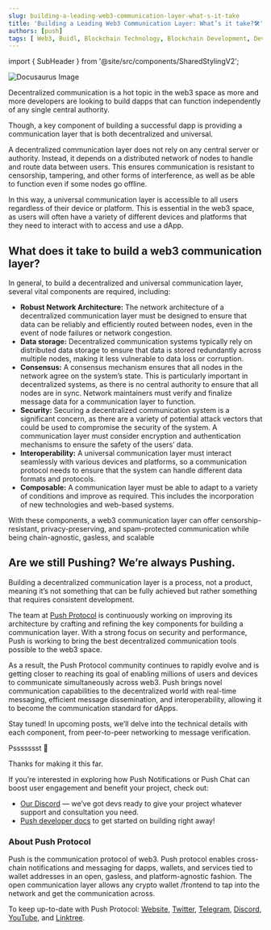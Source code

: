 ```yaml
---
slug: building-a-leading-web3-communication-layer-what-s-it-take
title: 'Building a Leading Web3 Communication Layer: What’s it take?🛠️'
authors: [push]
tags: [ Web3, Buidl, Blockchain Technology, Blockchain Development, Developer]
---
```

import { SubHeader } from '@site/src/components/SharedStylingV2';

![Docusaurus Image](./cover-image.webp)

<!--truncate-->

Decentralized communication is a hot topic in the web3 space as more and more developers are looking to build dapps that can function independently of any single central authority.

Though, a key component of building a successful dapp is providing a communication layer that is both decentralized and universal.

A decentralized communication layer does not rely on any central server or authority. Instead, it depends on a distributed network of nodes to handle and route data between users. This ensures communication is resistant to censorship, tampering, and other forms of interference, as well as be able to function even if some nodes go offline.

In this way, a universal communication layer is accessible to all users regardless of their device or platform. This is essential in the web3 space, as users will often have a variety of different devices and platforms that they need to interact with to access and use a dApp.

## What does it take to build a web3 communication layer?
In general, to build a decentralized and universal communication layer, several vital components are required, including:

- <b>Robust Network Architecture:</b> The network architecture of a decentralized communication layer must be designed to ensure that data can be reliably and efficiently routed between nodes, even in the event of node failures or network congestion.
- <b>Data storage:</b> Decentralized communication systems typically rely on distributed data storage to ensure that data is stored redundantly across multiple nodes, making it less vulnerable to data loss or corruption.
- <b>Consensus:</b> A consensus mechanism ensures that all nodes in the network agree on the system’s state. This is particularly important in decentralized systems, as there is no central authority to ensure that all nodes are in sync. Network maintainers must verify and finalize message data for a communication layer to function.
- <b>Security:</b> Securing a decentralized communication system is a significant concern, as there are a variety of potential attack vectors that could be used to compromise the security of the system. A communication layer must consider encryption and authentication mechanisms to ensure the safety of the users’ data.
- <b>Interoperability:</b> A universal communication layer must interact seamlessly with various devices and platforms, so a communication protocol needs to ensure that the system can handle different data formats and protocols.
- <b>Composable:</b> A communication layer must be able to adapt to a variety of conditions and improve as required. This includes the incorporation of new technologies and web-based systems.

With these components, a web3 communication layer can offer censorship-resistant, privacy-preserving, and spam-protected communication while being chain-agnostic, gasless, and scalable

## Are we still Pushing? We’re always Pushing.
Building a decentralized communication layer is a process, not a product, meaning it’s not something that can be fully achieved but rather something that requires consistent development.

The team at [Push Protocol](https://push.org/) is continuously working on improving its architecture by crafting and refining the key components for building a communication layer. With a strong focus on security and performance, Push is working to bring the best decentralized communication tools possible to the web3 space.

As a result, the Push Protocol community continues to rapidly evolve and is getting closer to reaching its goal of enabling millions of users and devices to communicate simultaneously across web3. Push brings novel communication capabilities to the decentralized world with real-time messaging, efficient message dissemination, and interoperability, allowing it to become the communication standard for dApps.

Stay tuned! In upcoming posts, we’ll delve into the technical details with each component, from peer-to-peer networking to message verification.

Pssssssst 🤫

Thanks for making it this far.

If you’re interested in exploring how Push Notifications or Push Chat can boost user engagement and benefit your project, check out:

- [Our Discord](https://discord.gg/pushprotocol) — we’ve got devs ready to give your project whatever support and consultation you need.
- [Push developer docs](https://docs.push.org/developers/) to get started on building right away!

### About Push Protocol

Push is the communication protocol of web3. Push protocol enables cross-chain notifications and messaging for dapps, wallets, and services tied to wallet addresses in an open, gasless, and platform-agnostic fashion. The open communication layer allows any crypto wallet /frontend to tap into the network and get the communication across.

To keep up-to-date with Push Protocol: [Website](https://push.org/), [Twitter](https://twitter.com/pushprotocol), [Telegram](https://t.me/epnsproject), [Discord](https://discord.gg/pushprotocol), [YouTube](https://www.youtube.com/c/EthereumPushNotificationService), and [Linktree](https://linktr.ee/pushprotocol).
